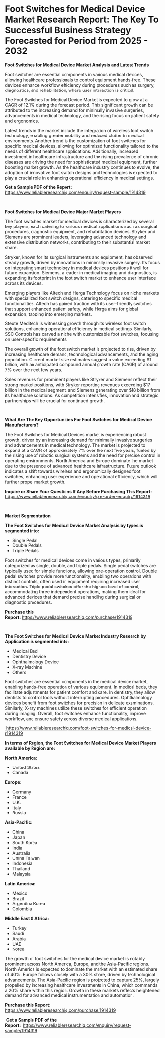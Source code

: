 <p><h1>Foot Switches for Medical Device Market Research Report: The Key To Successful Business Strategy Forecasted for Period from 2025 - 2032</h1></p><p><strong>Foot Switches for Medical Device Market Analysis and Latest Trends</strong></p>
<p><p>Foot switches are essential components in various medical devices, allowing healthcare professionals to control equipment hands-free. These devices enhance workflow efficiency during procedures such as surgery, diagnostics, and rehabilitation, where user interaction is critical.</p><p>The Foot Switches for Medical Device Market is expected to grow at a CAGR of 12.1% during the forecast period. This significant growth can be attributed to the increasing demand for minimally invasive surgeries, advancements in medical technology, and the rising focus on patient safety and ergonomics. </p><p>Latest trends in the market include the integration of wireless foot switch technology, enabling greater mobility and reduced clutter in medical environments. Another trend is the customization of foot switches for specific medical devices, allowing for optimized functionality tailored to the needs of different healthcare applications. Additionally, increased investment in healthcare infrastructure and the rising prevalence of chronic diseases are driving the need for sophisticated medical equipment, further boosting market growth. As the healthcare industry continues to evolve, the adoption of innovative foot switch designs and technologies is expected to play a crucial role in enhancing operational efficiency in medical settings.</p></p>
<p><strong>Get a Sample PDF of the Report:&nbsp;</strong> <a href="https://www.reliableresearchiq.com/enquiry/request-sample/1914319?utm_campaign=1876&utm_medium=2&utm_source=Github&utm_content=ia&utm_term=12042025&utm_id=foot-switches-for-medical-device">https://www.reliableresearchiq.com/enquiry/request-sample/1914319</a></p>
<p>&nbsp;</p>
<p><strong>Foot Switches for Medical Device Major Market Players</strong></p>
<p><p>The foot switches market for medical devices is characterized by several key players, each catering to various medical applications such as surgical procedures, diagnostic equipment, and rehabilitation devices. Stryker and Siemens are prominent leaders, leveraging advanced technology and extensive distribution networks, contributing to their substantial market share. </p><p>Stryker, known for its surgical instruments and equipment, has observed steady growth, driven by innovations in minimally invasive surgery. Its focus on integrating smart technology in medical devices positions it well for future expansion. Siemens, a leader in medical imaging and diagnostics, is expanding its footprint in the foot switch market to enhance user interface across its devices.</p><p>Emerging players like Altech and Herga Technology focus on niche markets with specialized foot switch designs, catering to specific medical functionalities. Altech has gained traction with its user-friendly switches that support enhanced patient safety, while Herga aims for global expansion, tapping into emerging markets.</p><p>Steute Meditech is witnessing growth through its wireless foot switch solutions, enhancing operational efficiency in medical settings. Similarly, SSC Controls has carved a niche with customizable foot switches, focusing on user-specific requirements.</p><p>The overall growth of the foot switch market is projected to rise, driven by increasing healthcare demand, technological advancements, and the aging population. Current market size estimates suggest a value exceeding $1 billion, with an anticipated compound annual growth rate (CAGR) of around 7% over the next few years.</p><p>Sales revenues for prominent players like Stryker and Siemens reflect their strong market positions, with Stryker reporting revenues exceeding $17 billion in the medical segment, and Siemens generating over $18 billion from its healthcare solutions. As competition intensifies, innovation and strategic partnerships will be crucial for continued growth.</p></p>
<p>&nbsp;</p>
<p><strong>What Are The Key Opportunities For Foot Switches for Medical Device Manufacturers?</strong></p>
<p><p>The Foot Switches for Medical Devices market is experiencing robust growth, driven by an increasing demand for minimally invasive surgeries and advancements in medical technology. The market is projected to expand at a CAGR of approximately 7% over the next five years, fueled by the rising use of robotic surgical systems and the need for precise control in operating environments. North America and Europe dominate the market due to the presence of advanced healthcare infrastructure. Future outlook indicates a shift towards wireless and ergonomically designed foot switches, enhancing user experience and operational efficiency, which will further propel market growth.</p></p>
<p><strong>Inquire or Share Your Questions If Any Before Purchasing This Report:</strong> <a href="https://www.reliableresearchiq.com/enquiry/pre-order-enquiry/1914319?utm_campaign=1876&utm_medium=2&utm_source=Github&utm_content=ia&utm_term=12042025&utm_id=foot-switches-for-medical-device">https://www.reliableresearchiq.com/enquiry/pre-order-enquiry/1914319</a></p>
<p>&nbsp;</p>
<p><strong>Market Segmentation</strong></p>
<p><strong>The Foot Switches for Medical Device Market Analysis by types is segmented into:</strong></p>
<p><ul><li>Single Pedal</li><li>Double Pedals</li><li>Triple Pedals</li></ul></p>
<p><p>Foot switches for medical devices come in various types, primarily categorized as single, double, and triple pedals. Single pedal switches are typically used for simple functions, allowing one-operation control. Double pedal switches provide more functionality, enabling two operations with distinct controls, often used in equipment requiring increased user interaction. Triple pedal switches offer the highest level of control, accommodating three independent operations, making them ideal for advanced devices that demand precise handling during surgical or diagnostic procedures.</p></p>
<p><strong>Purchase this Report:&nbsp;</strong><a href="https://www.reliableresearchiq.com/purchase/1914319?utm_campaign=1876&utm_medium=2&utm_source=Github&utm_content=ia&utm_term=12042025&utm_id=foot-switches-for-medical-device">https://www.reliableresearchiq.com/purchase/1914319</a></p>
<p>&nbsp;</p>
<p><strong>The Foot Switches for Medical Device Market Industry Research by Application is segmented into:</strong></p>
<p><ul><li>Medical Bed</li><li>Dentistry Device</li><li>Ophthalmology Device</li><li>X-ray Machine</li><li>Others</li></ul></p>
<p><p>Foot switches are essential components in the medical device market, enabling hands-free operation of various equipment. In medical beds, they facilitate adjustments for patient comfort and care. In dentistry, they allow dentists to control tools without interrupting procedures. Ophthalmology devices benefit from foot switches for precision in delicate examinations. Similarly, X-ray machines utilize these switches for efficient operation during imaging. Overall, foot switches enhance functionality, improve workflow, and ensure safety across diverse medical applications.</p></p>
<p><a href="https://www.reliableresearchiq.com/foot-switches-for-medical-device-r1914319?utm_campaign=1876&utm_medium=2&utm_source=Github&utm_content=ia&utm_term=12042025&utm_id=foot-switches-for-medical-device">&nbsp;https://www.reliableresearchiq.com/foot-switches-for-medical-device-r1914319</a></p>
<p><strong>In terms of Region, the Foot Switches for Medical Device Market Players available by Region are:</strong></p>
<p>
    <p> <strong> North America: </strong>
        <ul>
            <li>United States</li>
            <li>Canada</li>
        </ul>
        </p> 
    <p> <strong> Europe: </strong>
        <ul>
            <li>Germany</li>
            <li>France</li>
            <li>U.K.</li>
            <li>Italy</li>
            <li>Russia</li>
        </ul>
        </p> 
    <p> <strong> Asia-Pacific: </strong>
        <ul>
            <li>China</li>
            <li>Japan</li>
            <li>South Korea</li>
            <li>India</li>
            <li>Australia</li>
            <li>China Taiwan</li>
            <li>Indonesia</li>
            <li>Thailand</li>
            <li>Malaysia</li>
        </ul>
        </p> 
    <p> <strong> Latin America: </strong>
        <ul>
            <li>Mexico</li>
            <li>Brazil</li>
            <li>Argentina Korea</li>
            <li>Colombia</li>
        </ul>
        </p> 
    <p> <strong> Middle East & Africa: </strong>
        <ul>
            <li>Turkey</li>
            <li>Saudi</li>
            <li>Arabia</li>
            <li>UAE</li>
            <li>Korea</li>
        </ul>
    </p>
    </p>
<p><p>The growth of foot switches for the medical device market is notably prominent across North America, Europe, and the Asia-Pacific regions. North America is expected to dominate the market with an estimated share of 40%. Europe follows closely with a 30% share, driven by technological advancements. The Asia-Pacific region is projected to capture 25%, largely propelled by increasing healthcare investments in China, which commands a 20% share within this region. Growth in these markets reflects heightened demand for advanced medical instrumentation and automation.</p></p>
<p><strong>Purchase this Report: </strong><a href="https://www.reliableresearchiq.com/purchase/1914319?utm_campaign=1876&utm_medium=2&utm_source=Github&utm_content=ia&utm_term=12042025&utm_id=foot-switches-for-medical-device">https://www.reliableresearchiq.com/purchase/1914319</a></p>
<p>&nbsp;<strong>Get a Sample PDF of the Report:&nbsp;&nbsp;</strong><a href="https://www.reliableresearchiq.com/enquiry/request-sample/1914319?utm_campaign=1876&utm_medium=2&utm_source=Github&utm_content=ia&utm_term=12042025&utm_id=foot-switches-for-medical-device">https://www.reliableresearchiq.com/enquiry/request-sample/1914319</a></p>
<p><strong></strong></p>
<p><p></p><p></p><p></p></p>